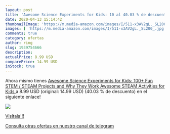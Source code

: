 ```yaml
---
layout: post
title: 'Awesome Science Experiments for Kids: 10 al 40.03 % de descuento'
date: 2020-04-13 15:14:42
thumbnailImage: 'https://m.media-amazon.com/images/I/511-x3AV2gL._SL200_.jpg'
images: [ 'https://m.media-amazon.com/images/I/511-x3AV2gL._SL200_.jpg' ]
comments: true
category: ofertas
author: ring
slug: 1939754666
description:
actualPrice: 8.99 USD
comparePrice: 14.99 USD
inStock: true
---
```


Ahora mismo tienes [Awesome Science Experiments for Kids: 100+ Fun STEM / STEAM Projects and Why They Work  Awesome STEAM Activities for Kids ](https://www.amazon.com/dp/1939754666/?tag=redken08-20) a 8.99 USD (original: 14.99 USD) (40.03 %  de descuento) en el siguiente enlace!

[![](https://m.media-amazon.com/images/I/511-x3AV2gL._SL200_.jpg)](https://www.amazon.com/dp/1939754666/?tag=redken08-20)

[Visítala!!!](https://www.amazon.com/dp/1939754666/?tag=redken08-20)

[Consulta otras ofertas en nuestro canal de telegram](https://t.me/s/ofertas25)
